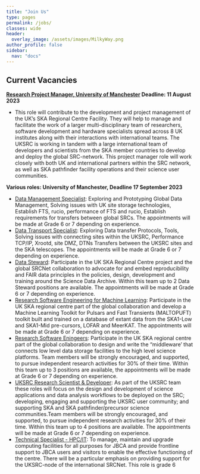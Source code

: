 ```yaml
---
title: "Join Us"
type: pages
permalink: /jobs/
classes: wide
header:
  overlay_image: /assets/images/MilkyWay.png
author_profile: false
sidebar: 
  nav: "docs"
---
```

## Current Vacancies 

**[Research Project Manager, University of Manchester](https://www.jobs.manchester.ac.uk/Job/JobDetail?JobId=26204) Deadline: 11 August 2023**  
* This role will contribute to the development and project management of the UK’s SKA Regional Centre Facility. They will help to manage and facilitate the work of a larger multi-disciplinary team of researchers, software development and hardware specialists spread across 8 UK institutes along with their interactions with international teams. The UKSRC is working in tandem with a large international team of developers and scientists from the SKA member countries to develop and deploy the global SRC-network. This project manager role will work closely with both UK and international partners within the SRC network, as well as SKA pathfinder facility operations and their science user communities.

 **Various roles: University of Manchester, Deadline 17 September 2023**
* [Data Management Specialist](https://www.jobs.manchester.ac.uk/Job/JobDetail?JobId=26354): Exploring and Prototyping Global Data Management, Solving issues with UK site storage technologies, Establish FTS, rucio, performance of FTS and rucio, Establish requirements for transfers between global SRCs. The appointments will be made at Grade 6 or 7 depending on experience.  
* [Data Transport Specialist](https://www.jobs.manchester.ac.uk/Job/JobDetail?JobId=26355): Exploring Data transfer Protocols, Tools, Solving issues with connecting sites within the UKSRC, Performance TCP/IP, Xrootd, site DMZ, DTNs Transfers between the UKSRC sites and the SKA telescopes.  The appointments will be made at Grade 6 or 7 depending on experience.  
* [Data Steward](https://www.jobs.manchester.ac.uk/Job/JobDetail?JobId=26353): Participate in the UK SKA Regional Centre project and the global SRCNet collaboration to advocate for and embed reproducibility and FAIR data principles in the policies, design, development and training around the Science Data Archive. Within this team up to 2 Data Steward positions are available.  The appointments will be made at Grade 6 or 7 depending on experience.  
* [Research Software Engineering for Machine Learning](https://www.jobs.manchester.ac.uk/Job/JobDetail?JobId=26518): Participate in the UK SKA regional centre part of the global collaboration and develop a Machine Learning Toolkit for Pulsars and Fast Transients (MALTOPUFT) toolkit built and trained on a database of extant data from the SKA1-Low and SKA1-Mid pre-cursors, LOFAR and MeerKAT.  The appointments will be made at Grade 6 or 7 depending on experience.  
* [Research Software Eningeers](https://www.jobs.manchester.ac.uk/Job/JobDetail?JobId=26352): Participate in the UK SKA regional centre part of the global collaboration to design and write the “middleware’ that connects low level data storage facilities to the high level science platforms. Team members will be strongly encouraged, and supported, to pursue independent research activities for 30% of their time. Within this team up to 3 positions are available,  the appointments will be made at Grade 6 or 7 depending on experience.  
* [UKSRC Research Scientist & Developer](https://www.jobs.manchester.ac.uk/Job/JobDetail?JobId=26351): As part of the UKSRC team these roles will focus on 
the design and development of science applications and data analysis workflows to be deployed on the SRC; developing, engaging and supporting the UKSRC user community; and supporting SKA and SKA pathfinder/precursor science communities.Team members will be strongly encouraged, and supported, to pursue independent research 
activities for 30% of their time. Within this team up to 4 positions are available. The appointments will be made at Grade 6 or 7 depending on experience.   
* [Technical Specialist - HPC/IT](https://www.jobs.manchester.ac.uk/Job/JobDetail?JobId=26356): To manage, maintain and upgrade computing facilities for all purposes for JBCA and provide frontline support to JBCA users and visitors to enable the effective functioning of the centre. There will be a particular emphasis on providing support for the UKSRC-node of the international SRCNet. This role is grade 6
